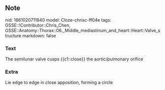 ## Note
nid: 1661020711840
model: Cloze-chrisc-ff04e
tags: GSSE::!Contributor::Chris_Chen, GSSE::Anatomy::Thorax::06._Middle_mediastinum_and_heart::Heart::Valve_structure
markdown: false

### Text
<div class='toggle'>
  The semilunar valve cusps {{c1::close}} the aortic/pulmonary
  orifice
</div>

### Extra
<p id="8bbc0b95-f3b4-4166-bffd-597bc2bdfb20" class="">Lie edge to
edge in close apposition, forming a circle
